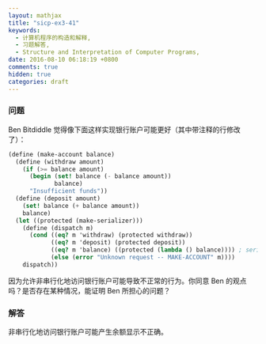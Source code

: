 ```yaml
---
layout: mathjax
title: "sicp-ex3-41"
keywords:
  - 计算机程序的构造和解释,
  - 习题解答,
  - Structure and Interpretation of Computer Programs,
date: 2016-08-10 06:18:19 +0800
comments: true
hidden: true
categories: draft
---
```


### 问题

Ben Bitdiddle 觉得像下面这样实现银行账户可能更好（其中带注释的行修改了）：

``` scheme
(define (make-account balance)
  (define (withdraw amount)
    (if (>= balance amount)
      (begin (set! balance (- balance amount))
             balance)
      "Insufficient funds"))
  (define (deposit amount)
    (set! balance (+ balance amount))
    balance)
  (let ((protected (make-serializer)))
    (define (dispatch m)
      (cond ((eq? m 'withdraw) (protected withdraw))
            ((eq? m 'deposit) (protected deposit))
            ((eq? m 'balance) ((protected (lambda () balance)))) ; serialized
            (else (error "Unknown request -- MAKE-ACCOUNT" m))))
    dispatch))
```

因为允许非串行化地访问银行账户可能导致不正常的行为。你同意 Ben 的观点吗？是否存在某种情况，能证明 Ben 所担心的问题？

### 解答

非串行化地访问银行账户可能产生余额显示不正确。
